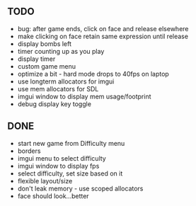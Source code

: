 ## TODO
- bug: after game ends, click on face and release elsewhere
- make clicking on face retain same expression until release
- display bombs left
- timer counting up as you play
- display timer
- custom game menu
- optimize a bit - hard mode drops to 40fps on laptop
- use longterm allocators for imgui
- use mem allocators for SDL
- imgui window to display mem usage/footprint
- debug display key toggle

## DONE
- start new game from Difficulty menu
- borders
- imgui menu to select difficulty
- imgui window to display fps
- select difficulty, set size based on it
- flexible layout/size
- don't leak memory - use scoped allocators
- face should look...better

